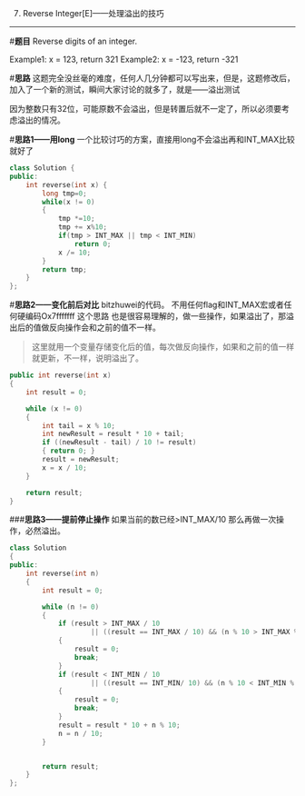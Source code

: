 007. Reverse Integer[E]——处理溢出的技巧
---

#**题目**
Reverse digits of an integer.

Example1: x = 123, return 321
Example2: x = -123, return -321

#**思路**
这题完全没丝毫的难度，任何人几分钟都可以写出来，但是，这题修改后，加入了一个新的测试，瞬间大家讨论的就多了，就是——溢出测试

因为整数只有32位，可能原数不会溢出，但是转置后就不一定了，所以必须要考虑溢出的情况。

#**思路1——用long**
一个比较讨巧的方案，直接用long不会溢出再和INT_MAX比较就好了
```c++
class Solution {
public:
    int reverse(int x) {
        long tmp=0;
        while(x != 0)
        {
            tmp *=10;
            tmp += x%10;
            if(tmp > INT_MAX || tmp < INT_MIN)
                return 0;
            x /= 10;
        }
        return tmp;
    }
};
```

#**思路2——变化前后对比**
bitzhuwei的代码。
不用任何flag和INT_MAX宏或者任何硬编码Ox7fffffff
这个思路 也是很容易理解的，做一些操作，如果溢出了，那溢出后的值做反向操作会和之前的值不一样。
>这里就用一个变量存储变化后的值，每次做反向操作，如果和之前的值一样就更新，不一样，说明溢出了。
```c++
public int reverse(int x)
{
    int result = 0;

    while (x != 0)
    {
        int tail = x % 10;
        int newResult = result * 10 + tail;
        if ((newResult - tail) / 10 != result)
        { return 0; }
        result = newResult;
        x = x / 10;
    }

    return result;
}
```

###**思路3——提前停止操作**
如果当前的数已经>INT_MAX/10 那么再做一次操作，必然溢出。
```c++
class Solution
{
public:
    int reverse(int n)
    {
        int result = 0;

        while (n != 0)
        {
            if (result > INT_MAX / 10
                    || ((result == INT_MAX / 10) && (n % 10 > INT_MAX % 10)))
            {
                result = 0;
                break;
            }
            if (result < INT_MIN / 10
                    || ((result == INT_MIN/ 10) && (n % 10 < INT_MIN % 10)))
            {
                result = 0;
                break;
            }
            result = result * 10 + n % 10;
            n = n / 10;
        }


        return result;
    }
};
```

